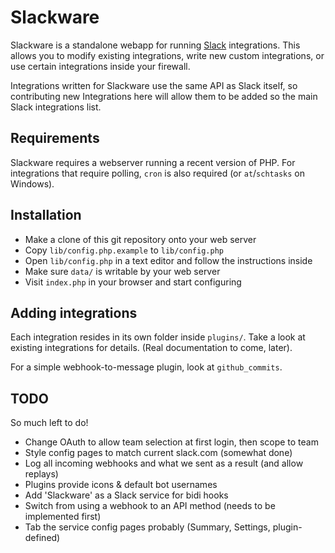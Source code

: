 Slackware
=========

Slackware is a standalone webapp for running [Slack](https://slack.com) integrations.
This allows you to modify existing integrations, write new custom integrations, or use 
certain integrations inside your firewall.

Integrations written for Slackware use the same API as Slack itself, so contributing
new Integrations here will allow them to be added so the main Slack integrations list.


## Requirements

Slackware requires a webserver running a recent version of PHP. For integrations that
require polling, `cron` is also required (or `at`/`schtasks` on Windows).


## Installation

* Make a clone of this git repository onto your web server
* Copy `lib/config.php.example` to `lib/config.php`
* Open `lib/config.php` in a text editor and follow the instructions inside
* Make sure `data/` is writable by your web server
* Visit `index.php` in your browser and start configuring


## Adding integrations

Each integration resides in its own folder inside `plugins/`. Take a look at existing
integrations for details. (Real documentation to come, later).

For a simple webhook-to-message plugin, look at `github_commits`.


## TODO

So much left to do!

* Change OAuth to allow team selection at first login, then scope to team
* Style config pages to match current slack.com (somewhat done)
* Log all incoming webhooks and what we sent as a result (and allow replays)
* Plugins provide icons & default bot usernames
* Add 'Slackware' as a Slack service for bidi hooks
* Switch from using a webhook to an API method (needs to be implemented first)
* Tab the service config pages probably (Summary, Settings, plugin-defined)
